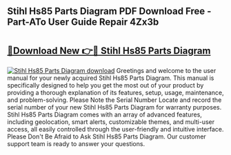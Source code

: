 ## Stihl Hs85 Parts Diagram PDF Download Free - Part-ATo User Guide Repair 4Zx3b

# <h2><a href="http://dfovqey.blite.top/?on=Stihl+Hs85+Parts+Diagram">🔗Download New 👉🔴 Stihl Hs85 Parts Diagram</a></h2>

[![Stihl Hs85 Parts Diagram download](https://i.imgur.com/lujVjoI.png)](http://dfovqey.blite.top/?on=Stihl+Hs85+Parts+Diagram)
Greetings and welcome to the user manual for your newly acquired Stihl Hs85 Parts Diagram. This manual is specifically designed to help you get the most out of your product by providing a thorough explanation of its features, setup, usage, maintenance, and problem-solving. Please Note the Serial Number Locate and record the serial number of your new Stihl Hs85 Parts Diagram for warranty purposes. Stihl Hs85 Parts Diagram comes with an array of advanced features, including geolocation, smart alerts, customizable themes, and multi-user access, all easily controlled through the user-friendly and intuitive interface. Please Don't Be Afraid to Ask Stihl Hs85 Parts Diagram. Our customer support team is ready to answer your questions.
